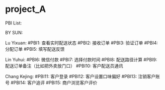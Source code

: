 # project_A
PBI List:

BY SUN:


Lu Yixuan: 
#PBI1: 查看实时配送状态
#PBI2: 接收订单
#PBI3: 验证订单
#PBI4: 分配订单
#PBI5: 填写配送反馈


Lin Yuhui:
#PBI6: 微信付款
#PBI7: 选择付款时间
#PBI8: 配送路径计算
#PBI9: 配送订单备注（比如把外卖放门口）
#PBI10: 客户配送员通讯

Chang Kejing:
#PBI11: 客户登录
#PBI12: 客户设置口味偏好
#PBI13: 注销客户账号
#PBI14: 客户追评
#PBI15: 商户浏览客户评价

